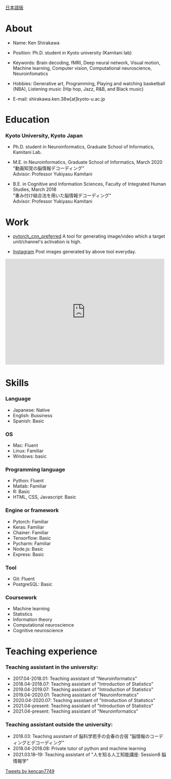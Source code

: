 
[日本語版](./japanese/index.md)

# About
- Name: Ken Shirakawa 
- Position: Ph.D. student in Kyoto university (Kamitani lab)<br>
- Keywords: Brain decoding, fMRI, Deep neural network, Visual motion, Machine learning, Computer vision, Computational neuroscience, Neuroinfomatics<br>
- Hobbies: Generative art, Programming, Playing and watching basketball (NBA), Listening music (Hip hop, Jazz, R&B, and Black music) <br>

- E-mail: shirakawa.ken.38w[at]kyoto-u.ac.jp <br>

# Education
### Kyoto University, Kyoto Japan

- Ph.D. student in Neuroinformatics, Graduate School of Informatics, Kamitani Lab.

- M.E. in Neuroinformatics, Graduate School of Informatics, March 2020<br>
"動画知覚の脳情報デコーディング" <br>
Advisor: Professor Yukiyasu Kamitani

- B.E. in Cognitive and Information Sciences, Faculty of Integrated Human Studies, March 2018<br>
"重み付け結合法を用いた脳情報デコーディング" <br>
Advisor: Professor Yukiyasu Kamitani

# Work
- [pytorch_cnn_preferred](https://github.com/kencan7749/pytorch_cnn_preferred)
A tool for generating image/video which a target unit/channel's activation is high.

- [Instagram](https://www.instagram.com/k__shirakawa/)
Post images generated by above tool everyday.
<!-- SnapWidget -->
<iframe src="https://snapwidget.com/embed/821848" class="snapwidget-widget" allowtransparency="true" frameborder="0" scrolling="no" style="border:none; overflow:hidden;  width:495px; height:330px"></iframe>

# Skills 
### Language
- Japanese: Native
- English:  Bussiness
- Spanish:  Basic

### OS
- Mac: Fluent
- Linux: Familiar
- Windows: basic

### Programming language
- Python: Fluent
- Matlab: Familiar
- R: Basic
- HTML, CSS, Javascript: Basic

### Engine or framework
- Pytorch: Familiar
- Keras: Familiar
- Chainer: Familiar
- Tensorflow: Basic
- Pycharm: Familiar
- Node.js: Basic
- Express: Basic

### Tool
- Git: Fluent
- PostgreSQL: Basic

### Coursework
- Machine learning
- Statistics
- Information theory
- Computational neuroscience
- Cognitive neuroscience


# Teaching experience

### Teaching assistant in the university:
- 2017.04-2018.01: Teaching assistant of "Neuroinformatics"
- 2018.04-2018.07: Teaching assistant of "Introduction of Statistics"
- 2019.04-2019.07: Teaching assistant of "Introduction of Statistics"
- 2019.04-2020.01: Teaching assistant of "Neuroinformatics"
- 2020.04-2020.07: Teaching assistant of "Introduction of Statistics"
- 2021.04-present: Teaching assistant of "Introduction of Statistics"
- 2021.04-present: Teaching assistant of "Neuroinformatics"


### Teaching assistant outside the university:
- 2018.03: Teaching assistant of 脳科学若手の会春の合宿 "脳情報のコーディングとデコーディング"
- 2018.04-2018.08: Private tutor of python and machine learning
- 2021.03.18–19: Teaching assistant of "人を知る人工知能講座: Session8 脳情報学"


<a class="twitter-timeline" data-width="400" data-height="600" href="https://twitter.com/kencan7749?ref_src=twsrc%5Etfw">Tweets by kencan7749</a> <script async src="https://platform.twitter.com/widgets.js" charset="utf-8"></script>

